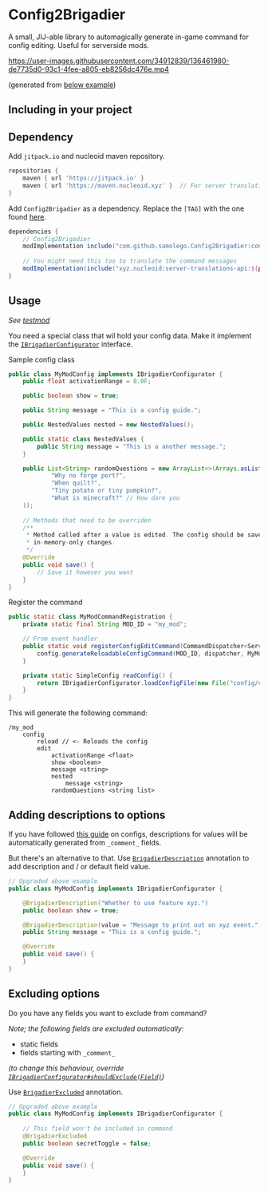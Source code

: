 # Config2Brigadier
A small, JIJ-able library to automagically generate in-game command for config editing.
Useful for serverside mods.

https://user-images.githubusercontent.com/34912839/136461980-de7735d0-93c1-4fee-a805-eb8256dc476e.mp4

(generated from [below example](#usage))

## Including in your project

## Dependency
Add `jitpack.io` and nucleoid maven repository.
```gradle
repositories {
    maven { url 'https://jitpack.io' }
    maven { url 'https://maven.nucleoid.xyz' }  // For server translations API
}
```

Add `Config2Brigadier` as a dependency. Replace the `[TAG]` with the one found [here](https://github.com/samolego/Config2Brigadier/releases/latest).
```gradle
dependencies {
    // Config2Brigadier
    modImplementation include("com.github.samolego.Config2Brigadier:config2brigadier-fabric:[TAG]")
    
    // You might need this too to translate the command messages
    modImplementation(include("xyz.nucleoid:server-translations-api:${project.server_translations_version}"))
}
```

## Usage

*See [testmod](https://github.com/samolego/Config2Brigadier/tree/master/testmod-fabric/src/main/java/org/samo_lego/config2brigader/test/fabric)*

You need a special class that wil hold your config data. Make it implement the [`IBrigadierConfigurator`](https://github.com/samolego/Config2Brigadier/blob/master/common/src/main/java/org/samo_lego/config2brigadier/IBrigadierConfigurator.java)
interface.

Sample config class
```java
public class MyModConfig implements IBrigadierConfigurator {
    public float activationRange = 8.0F;

    public boolean show = true;

    public String message = "This is a config guide.";

    public NestedValues nested = new NestedValues();

    public static class NestedValues {
        public String message = "This is a another message.";
    }

    public List<String> randomQuestions = new ArrayList<>(Arrays.asList(
            "Why no forge port?",
            "When quilt?",
            "Tiny potato or tiny pumpkin?",
            "What is minecraft?" // How dare you
    ));
    
    // Methods that need to be overriden
    /**
     * Method called after a value is edited. The config should be saved to prevent
     * in-memory-only changes.
     */
    @Override
    public void save() {
        // Save it however you want
    }
}
```

Register the command
```java
public static class MyModCommandRegistration {
    private static final String MOD_ID = "my_mod";

    // From event handler
    public static void registerConfigEditCommand(CommandDispatcher<ServerCommandSource> dispatcher) {
        config.generateReloadableConfigCommand(MOD_ID, dispatcher, MyModCommandRegistration::readConfig);
    }

    private static SimpleConfig readConfig() {
        return IBrigadierConfigurator.loadConfigFile(new File("config/config2brigadier_test.json"), MyModConfig.class, MyModConfig::new);
    }
}
```

This will generate the following command:
```
/my_mod
    config
        reload // <- Reloads the config
        edit
            activationRange <float>
            show <boolean>
            message <string>
            nested
                message <string>
            randomQuestions <string list>
```

## Adding descriptions to options

If you have followed [this guide](https://quiltservertools.github.io/ServerSideDevDocs/config/gson_config/) on configs,
descriptions for values will be automatically generated from `_comment_` fields.

But there's an alternative to that. Use [`BrigadierDescription`](https://github.com/samolego/Config2Brigadier/blob/master/common/src/main/java/org/samo_lego/config2brigadier/annotation/BrigadierDescription.java)
annotation to add description and / or default field value.
```java
// Upgraded above example
public class MyModConfig implements IBrigadierConfigurator {

    @BrigadierDescription("Whether to use feature xyz.")
    public boolean show = true;

    @BrigadierDescription(value = "Message to print out on xyz event.", defaultOption = "This is a config guide.")
    public String message = "This is a config guide.";

    @Override
    public void save() {
    }
}
```

## Excluding options

Do you have any fields you want to exclude from command?

*Note; the following fields are excluded automatically:*

* static fields
* fields starting with `_comment_`

*(to change this behaviour, override [`IBrigadierConfigurator#shouldExclude(Field)`](https://github.com/samolego/Config2Brigadier/blob/421774399ed9dc1d2b50c430cc0315a6a528c48f/common/src/main/java/org/samo_lego/config2brigadier/IBrigadierConfigurator.java#L119))*

Use [`BrigadierExcluded`](https://github.com/samolego/Config2Brigadier/blob/master/common/src/main/java/org/samo_lego/config2brigadier/annotation/BrigadierExcluded.java)
annotation.
```java
// Upgraded above example
public class MyModConfig implements IBrigadierConfigurator {
    
    // This field won't be included in command
    @BrigadierExcluded
    public boolean secretToggle = false;

    @Override
    public void save() {
    }
}
```
